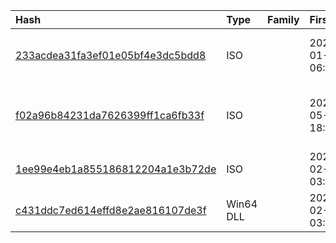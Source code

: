 |Hash|Type|Family|First_Seen|Name|
|:--|:--|:--|:--|:--|
|[233acdea31fa3ef01e05bf4e3dc5bdd8](https://www.virustotal.com/gui/file/233acdea31fa3ef01e05bf4e3dc5bdd8)|ISO||2023-01-13 06:04:10|6615 -  WC  REAS OF   TSG  ALANO ET AL.iso|
|[f02a96b84231da7626399ff1ca6fb33f](https://www.virustotal.com/gui/file/f02a96b84231da7626399ff1ca6fb33f)|ISO||2022-05-24 18:37:03|Application-Form-YSEALI-Academic-Fellowship.iso|
|[1ee99e4eb1a855186812204a1e3b72de](https://www.virustotal.com/gui/file/1ee99e4eb1a855186812204a1e3b72de)|ISO||2023-02-02 03:23:14| |
|[c431ddc7ed614effd8e2ae816107de3f](https://www.virustotal.com/gui/file/c431ddc7ed614effd8e2ae816107de3f)|Win64 DLL||2023-02-01 03:41:10|MSVCR100.dll|
